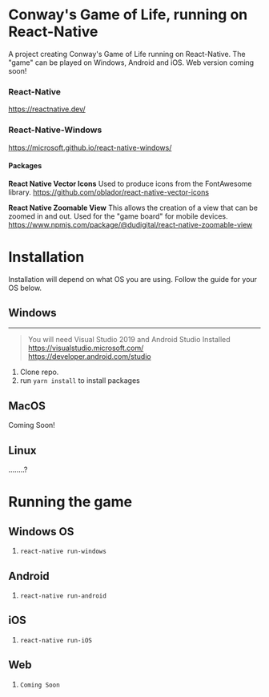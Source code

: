 # Conway's Game of Life, running on React-Native

A project creating Conway's Game of Life running on React-Native. The "game" can be played on Windows, Android and iOS. Web version coming soon! 

### React-Native
https://reactnative.dev/

### React-Native-Windows
https://microsoft.github.io/react-native-windows/ 

#### Packages
**React Native Vector Icons**
Used to produce icons from the FontAwesome library. 
https://github.com/oblador/react-native-vector-icons

**React Native Zoomable View**
This allows the creation of a view that can be zoomed in and out. Used for the "game board" for mobile devices.
https://www.npmjs.com/package/@dudigital/react-native-zoomable-view

# Installation
Installation will depend on what OS you are using. Follow the guide for your OS below.


## Windows
___
> You will need Visual Studio 2019 and Android Studio Installed
https://visualstudio.microsoft.com/
https://developer.android.com/studio
1. Clone repo.
2. run `yarn install` to install packages


## MacOS
Coming Soon!

## Linux
........?

# Running the game

## Windows OS
1. `react-native run-windows`

## Android 
1. `react-native run-android`

## iOS
1. `react-native run-iOS`

## Web
1. `Coming Soon`
